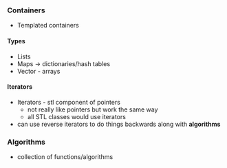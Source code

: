 ### Containers
- Templated containers

#### Types
- Lists
- Maps -> dictionaries/hash tables
- Vector - arrays

#### Iterators
- Iterators - stl component of pointers
  - not really like pointers but work the same way
  - all STL classes would use iterators
- can use reverse iterators to do things backwards along with **algorithms**

### Algorithms
- collection of functions/algorithms
